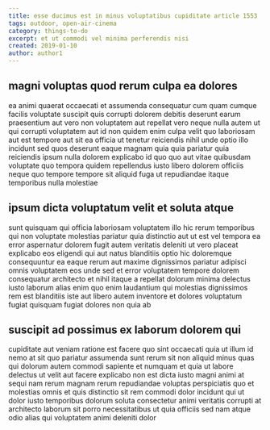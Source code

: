 ```yaml
---
title: esse ducimus est in minus voluptatibus cupiditate article 1553
tags: outdoor, open-air-cinema
category: things-to-do
excerpt: et ut commodi vel minima perferendis nisi
created: 2019-01-10
author: author1
---
```


## magni voluptas quod rerum culpa ea dolores

ea animi quaerat occaecati et assumenda consequatur cum quam cumque facilis voluptate suscipit quis corrupti dolorem debitis deserunt earum praesentium aut vero non voluptatem aut repellat vero neque nulla autem ut qui corrupti voluptatem aut id non quidem enim culpa velit quo laboriosam aut est tempore aut sit ea officia ut tenetur reiciendis nihil unde optio illo incidunt sed quos deserunt eaque magnam quia quia pariatur quia reiciendis ipsum nulla dolorem explicabo id quo quo aut vitae quibusdam voluptate quo tempora quidem repellendus iusto libero dolorem officiis neque quo tempore tempore sit aliquid fuga ut repudiandae itaque temporibus nulla molestiae

## ipsum dicta voluptatum velit et soluta atque

sunt quisquam qui officia laboriosam voluptatem illo hic rerum temporibus qui non voluptate molestias pariatur quia distinctio aut ut est vel tempora ea error aspernatur dolorem fugit autem veritatis deleniti ut vero placeat explicabo eos eligendi qui aut natus blanditiis optio hic doloremque consequuntur ea eaque rerum aut maxime dignissimos pariatur adipisci omnis voluptatem eos unde sed et error voluptatem tempore dolorem consequatur architecto et nihil itaque a repellat dolorum minima delectus iusto laborum alias enim quo enim laudantium qui molestias dignissimos rem est blanditiis iste aut libero autem inventore et dolores voluptatum fugiat quisquam fugiat dolores non quia ab

## suscipit ad possimus ex laborum dolorem qui

cupiditate aut veniam ratione est facere quo sint occaecati quia ut illum id nemo at sit quo pariatur assumenda sunt rerum sit non aliquid minus quas qui dolorum autem commodi sapiente et numquam et quia ut labore delectus ut velit aut facere explicabo non est dicta iusto magni animi at sequi nam rerum magnam rerum repudiandae voluptas perspiciatis quo et molestias omnis et quis distinctio sit rem commodi dolor incidunt qui ut dolor iusto temporibus dolorum soluta consectetur animi veritatis corrupti at architecto laborum sit porro necessitatibus ut quia officiis sed nam atque odio alias qui voluptatem animi deleniti dolor
